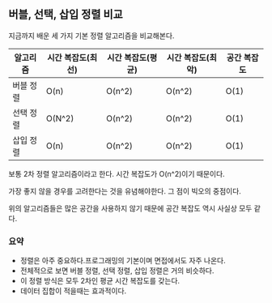 ## 버블, 선택, 삽입 정렬 비교

지금까지 배운 세 가지 기본 정렬 알고리즘을 비교해본다.

| 알고리즘  | 시간 복잡도(최선) | 시간 복잡도(평균) | 시간 복잡도(최악) | 공간 복잡도 |
| --------- | ----------------- | ----------------- | ----------------- | ----------- |
| 버블 정렬 | O(n)              | O(n^2)            | O(n^2)            | O(1)        |
| 선택 정렬 | O(N^2)            | O(n^2)            | O(n^2)            | O(1)        |
| 삽입 정렬 | O(n)              | O(n^2)            | O(n^2)            | O(1)        |

보통 2차 정렬 알고리즘이라고 한다. 시간 복잡도가 O(n^2)이기 때문이다.

가장 좋지 않을 경우를 고려한다는 것을 유념해야한다. 그 점이 빅오의 중점이다.

위의 알고리즘들은 많은 공간을 사용하지 않기 때문에 공간 복잡도 역시 사실상 모두 같다.

### 요약

- 정렬은 아주 중요하다.프로그래밍의 기본이며 면접에서도 자주 나온다.
- 전체적으로 보면 버블 정렬, 선택 정렬, 삽입 정렬은 거의 비슷하다.
- 이 정렬 방식은 모두 2차인 평균 시간 복잡도를 갖는다.
- 데이터 집합이 적을때는 효과적이다.
